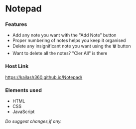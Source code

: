 # Notepad

### Features
- Add any note you want with the "Add Note" button
- Proper numbering of notes helps you keep it organised
- Delete any insignificant note you want using the 🗑️ button
- Want to delete all the notes? "Cler All" is there

### Host Link
https://kailash360.github.io/Notepad/

### Elements used
- HTML
- CSS
- JavaScript

_Do suggest changes,if any._
